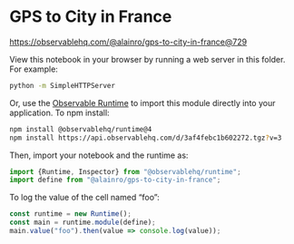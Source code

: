 # GPS to City in France

https://observablehq.com/@alainro/gps-to-city-in-france@729

View this notebook in your browser by running a web server in this folder. For
example:

~~~sh
python -m SimpleHTTPServer
~~~

Or, use the [Observable Runtime](https://github.com/observablehq/runtime) to
import this module directly into your application. To npm install:

~~~sh
npm install @observablehq/runtime@4
npm install https://api.observablehq.com/d/3af4febc1b602272.tgz?v=3
~~~

Then, import your notebook and the runtime as:

~~~js
import {Runtime, Inspector} from "@observablehq/runtime";
import define from "@alainro/gps-to-city-in-france";
~~~

To log the value of the cell named “foo”:

~~~js
const runtime = new Runtime();
const main = runtime.module(define);
main.value("foo").then(value => console.log(value));
~~~
